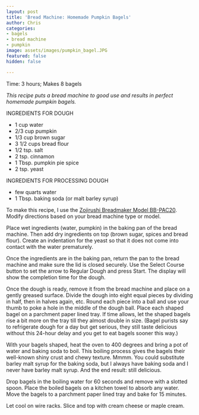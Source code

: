 ```yaml
---
layout: post
title: 'Bread Machine: Homemade Pumpkin Bagels'
author: Chris
categories:
- bagels
- bread machine
- pumpkin
image: assets/images/pumpkin_bagel.JPG
featured: false
hidden: false

---
```

Time: 3 hours; Makes 8 bagels

_This recipe puts a bread machine to good use and results in perfect homemade pumpkin bagels._

INGREDIENTS FOR DOUGH

* 1 cup water
* 2/3 cup pumpkin
* 1/3 cup brown sugar
* 3 1/2 cups bread flour
* 1/2 tsp. salt
* 2 tsp. cinnamon
* 1 Tbsp. pumpkin pie spice
* 2 tsp. yeast

INGREDIENTS FOR PROCESSING DOUGH

* few quarts water
* 1 Tbsp. baking soda (or malt barley syrup)

To make this recipe, I use the [Zojirushi Breadmaker Model BB-PAC20](https://www.amazon.com/Zojirushi-BB-PAC20BA-BB-PAC20-Virtuoso-Breadmaker/dp/B0067MQM48/ref=sr_1_3?keywords=zojirushi+bread+machine+bbpac20&qid=1552254883&s=gateway&sr=8-3). Modify directions based on your bread machine type or model.

Place wet ingredients (water, pumpkin) in the baking pan of the bread machine. Then add dry ingredients on top (brown sugar, spices and bread flour). Create an indentation for the yeast so that it does not come into contact with the water prematurely.

Once the ingredients are in the baking pan, return the pan to the bread machine and make sure the lid is closed securely. Use the Select Course button to set the arrow to Regular Dough and press Start. The display will show the completion time for the dough.

Once the dough is ready, remove it from the bread machine and place on a gently greased surface. Divide the dough into eight equal pieces by dividing in half, then in halves again, etc. Round each piece into a ball and use your thumb to poke a hole in the middle of the dough ball. Place each shaped bagel on a parchment paper lined tray. If time allows, let the shaped bagels rise a bit more on the tray till they almost double in size. (Bagel purists say to refrigerate dough for a day but get serious, they still taste delicious without this 24-hour delay and you get to eat bagels sooner this way.)

With your bagels shaped, heat the oven to 400 degrees and bring a pot of water and baking soda to boil. This boiling process gives the bagels their well-known shiny crust and chewy texture. Mmmm. You could substitute barley malt syrup for the baking soda, but I always have baking soda and I never have barley malt syrup. And the end result: still delicious.

Drop bagels in the boiling water for 60 seconds and remove with a slotted spoon. Place the boiled bagels on a kitchen towel to absorb any water. Move the bagels to a parchment paper lined tray and bake for 15 minutes.

Let cool on wire racks. Slice and top with cream cheese or maple cream.
